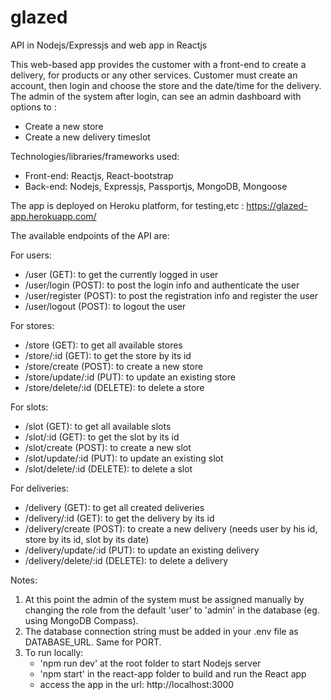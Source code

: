 # glazed
API in Nodejs/Expressjs and web app in Reactjs

This web-based app provides the customer with a front-end to create a delivery, for products or any other services.
Customer must create an account, then login and choose the store and the date/time for the delivery.
The admin of the system after login, can see an admin dashboard with options to :
  - Create a new store
  - Create a new delivery timeslot
  
Technologies/libraries/frameworks used:
 - Front-end: Reactjs, React-bootstrap
 - Back-end: Nodejs, Expressjs, Passportjs, MongoDB, Mongoose 
 
The app is deployed on Heroku platform, for testing,etc : https://glazed-app.herokuapp.com/

The available endpoints of the API are:

For users:
  - /user (GET): to get the currently logged in user
  - /user/login (POST): to post the login info and authenticate the user
  - /user/register (POST): to post the registration info and register the user
  - /user/logout (POST): to logout the user

For stores:
  - /store (GET): to get all available stores
  - /store/:id (GET): to get the store by its id
  - /store/create (POST): to create a new store
  - /store/update/:id (PUT): to update an existing store
  - /store/delete/:id (DELETE): to delete a store

For slots:
  - /slot (GET): to get all available slots
  - /slot/:id (GET): to get the slot by its id
  - /slot/create (POST): to create a new slot
  - /slot/update/:id (PUT): to update an existing slot
  - /slot/delete/:id (DELETE): to delete a slot

For deliveries:
  - /delivery (GET): to get all created deliveries
  - /delivery/:id (GET): to get the delivery by its id
  - /delivery/create (POST): to create a new delivery (needs user by his id, store by its id, slot by its date)
  - /delivery/update/:id (PUT): to update an existing delivery
  - /delivery/delete/:id (DELETE): to delete a delivery

Notes:
  1. At this point the admin of the system must be assigned manually by changing the role
  from the default 'user' to 'admin' in the database (eg. using MongoDB Compass).
  2. The database connection string must be added in your .env file as DATABASE_URL. Same for PORT.
  3. To run locally:
     - 'npm run dev' at the root folder to start Nodejs server
     - 'npm start' in the react-app folder to build and run the React app
     - access the app in the url: http://localhost:3000
